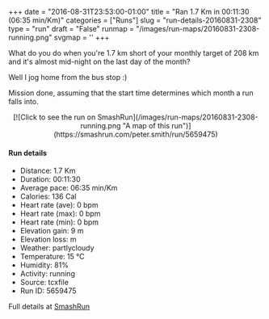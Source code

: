 +++
date = "2016-08-31T23:53:00-01:00"
title = "Ran 1.7 Km in 00:11:30 (06:35 min/Km)"
categories = ["Runs"]
slug = "run-details-20160831-2308"
type = "run"
draft = "False"
runmap = "/images/run-maps/20160831-2308-running.png"
svgmap = '<polyline points="100 38, 100 38, 98 38, 94 40, 93 40, 93 40, 92 40, 90 41, 88 42, 87 42, 87 42, 87 43, 87 43, 84 44, 83 44, 83 44, 82 45, 79 46, 78 46, 77 46, 75 47, 74 47, 73 47, 70 49, 66 49, 62 50, 59 51, 59 52, 56 53, 55 53, 54 53, 53 55, 49 56, 48 58, 47 58, 45 59, 41 60, 39 60, 33 62, 29 62, 27 62, 24 62, 23 62, 22 61, 21 61, 20 61, 19 60, 18 60, 14 59, 11 57, 5 53, 4 53, 0 52, 0 52">'
+++

What do you do when you're 1.7 km short of your monthly target of 208 km and it's almost mid-night on the last day of the month?

Well I jog home from the bus stop :)

Mission done, assuming that the start time determines which month a run falls into. 

<!--more-->

<center>
[![Click to see the run on SmashRun](/images/run-maps/20160831-2308-running.png "A map of this run")](https://smashrun.com/peter.smith/run/5659475)
</center>

#### Run details

* Distance: 1.7 Km
* Duration: 00:11:30
* Average pace: 06:35 min/Km
* Calories: 136 Cal
* Heart rate (ave): 0 bpm
* Heart rate (max): 0 bpm
* Heart rate (min): 0 bpm
* Elevation gain: 9 m
* Elevation loss:  m
* Weather: partlycloudy
* Temperature: 15 &deg;C
* Humidity: 81%
* Activity: running
* Source: tcxfile
* Run ID: 5659475

Full details at [SmashRun](https://smashrun.com/peter.smith/run/5659475)